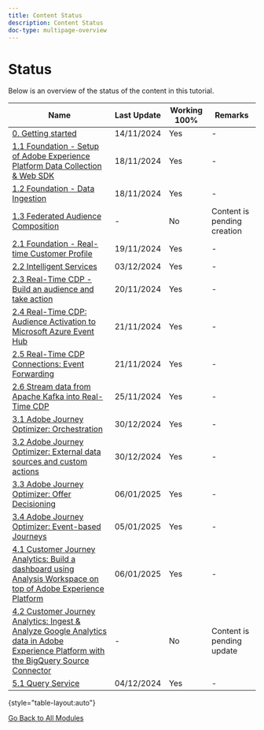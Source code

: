 ```yaml
---
title: Content Status
description: Content Status
doc-type: multipage-overview
---
```

# Status

Below is an overview of the status of the content in this tutorial.

| Name                   | Last Update | Working 100% | Remarks |
| ---------------------- | ------------ | ------------ |------------ |
| [0. Getting started](./modules/gettingstarted/gettingstarted/getting-started.md) | 14/11/2024  | Yes         | - |
| [1.1 Foundation - Setup of Adobe Experience Platform Data Collection & Web SDK](./modules/datacollection/module1.1/data-ingestion-launch-web-sdk.md) | 18/11/2024 | Yes         | -|
| [1.2 Foundation - Data Ingestion](./modules/datacollection/module1.2/data-ingestion.md)         | 18/11/2024          | Yes         |-|
| [1.3 Federated Audience Composition](./modules/datacollection/module1.3/fac.md)         | -          | No         | Content is pending creation |
| [2.1 Foundation - Real-time Customer Profile](./modules/rtcdp-b2c/module2.1/real-time-customer-profile.md)        | 19/11/2024          | Yes         |-|
| [2.2 Intelligent Services](./modules/rtcdp-b2c/module2.2/intelligent-services.md)      | 03/12/2024          | Yes        |-|
| [2.3 Real-Time CDP - Build an audience and take action](./modules/rtcdp-b2c/module2.3/real-time-cdp-build-a-segment-take-action.md)       | 20/11/2024        | Yes         |-|
| [2.4 Real-Time CDP: Audience Activation to Microsoft Azure Event Hub](./modules/rtcdp-b2c/module2.4/segment-activation-microsoft-azure-eventhub.md)       | 21/11/2024        | Yes         |-|
| [2.5 Real-Time CDP Connections: Event Forwarding](./modules/rtcdp-b2c/module2.5/aep-data-collection-ssf.md)       | 21/11/2024        | Yes         |-|
| [2.6 Stream data from Apache Kafka into Real-Time CDP](./modules/rtcdp-b2c/module2.6/aep-apache-kafka.md)      | 25/11/2024        | Yes        |-|
| [3.1 Adobe Journey Optimizer: Orchestration](./modules/ajo-b2c/module3.1/journey-orchestration-create-account.md)      | 30/12/2024        | Yes        |-|
| [3.2 Adobe Journey Optimizer: External data sources and custom actions](./modules/ajo-b2c/module3.2/journey-orchestration-external-weather-api-sms.md)      | 30/12/2024        | Yes       |-|
| [3.3 Adobe Journey Optimizer: Offer Decisioning](./modules/ajo-b2c/module3.3/offer-decisioning.md)      | 06/01/2025        | Yes       |-|
| [3.4 Adobe Journey Optimizer: Event-based Journeys](./modules/ajo-b2c/module3.4/journeyoptimizer.md)| 05/01/2025        | Yes        |-|
| [4.1 Customer Journey Analytics: Build a dashboard using Analysis Workspace on top of Adobe Experience Platform](./modules/cja-b2c/module4.1/customer-journey-analytics-build-a-dashboard.md)      | 06/01/2025        | Yes        | - |
| [4.2 Customer Journey Analytics: Ingest & Analyze Google Analytics data in Adobe Experience Platform with the BigQuery Source Connector](./modules/cja-b2c/module4.2/customer-journey-analytics-bigquery-gcp.md)      | -        | No        | Content is pending update |
| [5.1 Query Service](./modules/datadistiller/module5.1/query-service.md)      | 04/12/2024        | Yes        |-|

{style="table-layout:auto"}

[Go Back to All Modules](./overview.md)
